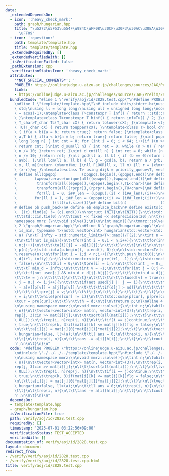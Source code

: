 ```yaml
---
data:
  _extendedDependsOn:
  - icon: ':heavy_check_mark:'
    path: graph/hungarian.hpp
    title: "\u5272\u5F53\u554F\u984C\uFF08\u30CF\u30F3\u30AC\u30EA\u30A2\u30F3\u6CD5\
      \uFF09"
  - icon: ':question:'
    path: template/template.hpp
    title: template/template.hpp
  _extendedRequiredBy: []
  _extendedVerifiedWith: []
  _isVerificationFailed: false
  _pathExtension: cpp
  _verificationStatusIcon: ':heavy_check_mark:'
  attributes:
    '*NOT_SPECIAL_COMMENTS*': ''
    PROBLEM: https://onlinejudge.u-aizu.ac.jp/challenges/sources/JAG/Prelim/2828
    links:
    - https://onlinejudge.u-aizu.ac.jp/challenges/sources/JAG/Prelim/2828
  bundledCode: "#line 1 \"verify/aoj/id/2828.test.cpp\"\n#define PROBLEM \"https://onlinejudge.u-aizu.ac.jp/challenges/sources/JAG/Prelim/2828\"\
    \n#line 1 \"template/template.hpp\"\n# include <bits/stdc++.h>\nusing namespace\
    \ std;\nusing ll = long long;\nusing ull = unsigned long long;\nconst double pi\
    \ = acos(-1);\ntemplate<class T>constexpr T inf() { return ::std::numeric_limits<T>::max();\
    \ }\ntemplate<class T>constexpr T hinf() { return inf<T>() / 2; }\ntemplate <typename\
    \ T_char>T_char TL(T_char cX) { return tolower(cX); }\ntemplate <typename T_char>T_char\
    \ TU(T_char cX) { return toupper(cX); }\ntemplate<class T> bool chmin(T& a,T b)\
    \ { if(a > b){a = b; return true;} return false; }\ntemplate<class T> bool chmax(T&\
    \ a,T b) { if(a < b){a = b; return true;} return false; }\nint popcnt(unsigned\
    \ long long n) { int cnt = 0; for (int i = 0; i < 64; i++)if ((n >> i) & 1)cnt++;\
    \ return cnt; }\nint d_sum(ll n) { int ret = 0; while (n > 0) { ret += n % 10;\
    \ n /= 10; }return ret; }\nint d_cnt(ll n) { int ret = 0; while (n > 0) { ret++;\
    \ n /= 10; }return ret; }\nll gcd(ll a, ll b) { if (b == 0)return a; return gcd(b,\
    \ a%b); };\nll lcm(ll a, ll b) { ll g = gcd(a, b); return a / g*b; };\nll MOD(ll\
    \ x, ll m){return (x%m+m)%m; }\nll FLOOR(ll x, ll m) {ll r = (x%m+m)%m; return\
    \ (x-r)/m; }\ntemplate<class T> using dijk = priority_queue<T, vector<T>, greater<T>>;\n\
    # define all(qpqpq)           (qpqpq).begin(),(qpqpq).end()\n# define UNIQUE(wpwpw)\
    \        (wpwpw).erase(unique(all((wpwpw))),(wpwpw).end())\n# define LOWER(epepe)\
    \         transform(all((epepe)),(epepe).begin(),TL<char>)\n# define UPPER(rprpr)\
    \         transform(all((rprpr)),(rprpr).begin(),TU<char>)\n# define rep(i,upupu)\
    \         for(ll i = 0, i##_len = (upupu);(i) < (i##_len);(i)++)\n# define reps(i,opopo)\
    \        for(ll i = 1, i##_len = (opopo);(i) <= (i##_len);(i)++)\n# define len(x)\
    \                ((ll)(x).size())\n# define bit(n)               (1LL << (n))\n\
    # define pb push_back\n# define eb emplace_back\n# define exists(c, e)       \
    \  ((c).find(e) != (c).end())\n\nstruct INIT{\n\tINIT(){\n\t\tstd::ios::sync_with_stdio(false);\n\
    \t\tstd::cin.tie(0);\n\t\tcout << fixed << setprecision(20);\n\t}\n}INIT;\n\n\
    namespace mmrz {\n\tvoid solve();\n}\n\nint main(){\n\tmmrz::solve();\n}\n#line\
    \ 2 \"graph/hungarian.hpp\"\n\n#line 6 \"graph/hungarian.hpp\"\n\ntemplate<bool\
    \ is_min, typename T>\nstd::vector<int> hungarian(std::vector<std::vector<T>>\
    \ a) {\n\tT infty = std::numeric_limits<T>::max()/T(2);\n\tint n = (int)a.size();\n\
    \t\n\tif(not is_min){\n\t\tfor(int i = 0;i < n;i++){\n\t\t\tfor(int j = 0; j <\
    \ n;j++){\n\t\t\t\ta[i][j] = -a[i][j];\n\t\t\t}\n\t\t}\n\t}\n\n\tstd::vector<int>\
    \ p(n);\n\tstd::iota(p.begin(), p.end(), 0);\n\n\tstd::vector<T> h = {0};\n\t\
    h.reserve(n);\n\tfor(int i = 1;i < n;i++){\n\t\th.push_back(0);\n\t\tstd::vector<T>\
    \ d(i+1, infty);\n\t\tstd::vector<int> pre(i+1, -1);\n\t\tstd::vector<bool> used(i+1,\
    \ false);\n\n\t\td[i] = 0;\n\t\tpre[i] = i;\n\n\t\tfor(int _ = 0;_ <= i;_++){\n\
    \t\t\tT min_d = infty;\n\t\t\tint v = -1;\n\t\t\tfor(int j = 0;j <= i;j++){\n\t\
    \t\t\tif(not used[j] && min_d > d[j]-h[j]){\n\t\t\t\t\tmin_d = d[j]-h[j];\n\t\t\
    \t\t\tv = j;\n\t\t\t\t}\n\t\t\t}\n\t\t\t\t\n\t\t\tused[v] = true;\n\n\t\t\tfor(int\
    \ j = 0;j <= i;j++){\n\t\t\t\tif(not used[j] || j == i){\n\t\t\t\t\tT nd = d[v]\
    \ - a[v][p[v]] + a[j][p[v]];\n\t\t\t\t\tif(d[j] > nd){\n\t\t\t\t\t\td[j] = nd;\n\
    \t\t\t\t\t\tpre[j] = v;\n\t\t\t\t\t}\n\t\t\t\t}\n\t\t\t}\n\t\t}\n\n\t\tint cur\
    \ = i;\n\t\twhile(pre[cur] != i){\n\t\t\tstd::swap(p[cur], p[pre[cur]]);\n\t\t\
    \tcur = pre[cur];\n\t\t}\n\t\th = d;\n\t}\n\treturn p;\n}\n#line 4 \"verify/aoj/id/2828.test.cpp\"\
    \n\nusing namespace mmrz;\n\nvoid mmrz::solve(){\n\tint n;\n\twhile(cin >> n &&\
    \ n){\n\t\tvector<vector<int>> mat(n, vector<int>(3));\n\t\trep(i, n){\n\t\t\t\
    rep(j, 3)cin >> mat[i][j];\n\t\t\tsort(all(mat[i]));\n\t\t}\n\t\tvector a(n, vector(n,\
    \ 0LL));\n\t\trep(i, n)rep(j, n){\n\t\t\tif(i == j)continue;\n\t\t\tbool flg =\
    \ true;\n\t\t\trep(k, 3)if(mat[i][k] <= mat[j][k])flg = false;\n\t\t\tif(not flg)continue;\n\
    \n\t\t\ta[i][j] = mat[j][0]*mat[j][1]*mat[j][2];\n\t\t}\n\n\t\tvector<int> h =\
    \ hungarian<false, ll>(a);\n\n\t\tll ans = 0;\n\t\trep(i, n){\n\t\t\tans += mat[i][0]*mat[i][1]*mat[i][2];\n\
    \t\t}\n\t\trep(i, n){\n\t\t\tans -= a[i][h[i]];\n\t\t}\n\n\t\tcout << ans << '\\\
    n';\n\n\t}\n}\n"
  code: "#define PROBLEM \"https://onlinejudge.u-aizu.ac.jp/challenges/sources/JAG/Prelim/2828\"\
    \n#include \"./../../../template/template.hpp\"\n#include \"./../../../graph/hungarian.hpp\"\
    \n\nusing namespace mmrz;\n\nvoid mmrz::solve(){\n\tint n;\n\twhile(cin >> n &&\
    \ n){\n\t\tvector<vector<int>> mat(n, vector<int>(3));\n\t\trep(i, n){\n\t\t\t\
    rep(j, 3)cin >> mat[i][j];\n\t\t\tsort(all(mat[i]));\n\t\t}\n\t\tvector a(n, vector(n,\
    \ 0LL));\n\t\trep(i, n)rep(j, n){\n\t\t\tif(i == j)continue;\n\t\t\tbool flg =\
    \ true;\n\t\t\trep(k, 3)if(mat[i][k] <= mat[j][k])flg = false;\n\t\t\tif(not flg)continue;\n\
    \n\t\t\ta[i][j] = mat[j][0]*mat[j][1]*mat[j][2];\n\t\t}\n\n\t\tvector<int> h =\
    \ hungarian<false, ll>(a);\n\n\t\tll ans = 0;\n\t\trep(i, n){\n\t\t\tans += mat[i][0]*mat[i][1]*mat[i][2];\n\
    \t\t}\n\t\trep(i, n){\n\t\t\tans -= a[i][h[i]];\n\t\t}\n\n\t\tcout << ans << '\\\
    n';\n\n\t}\n}\n"
  dependsOn:
  - template/template.hpp
  - graph/hungarian.hpp
  isVerificationFile: true
  path: verify/aoj/id/2828.test.cpp
  requiredBy: []
  timestamp: '2025-07-01 03:22:56+09:00'
  verificationStatus: TEST_ACCEPTED
  verifiedWith: []
documentation_of: verify/aoj/id/2828.test.cpp
layout: document
redirect_from:
- /verify/verify/aoj/id/2828.test.cpp
- /verify/verify/aoj/id/2828.test.cpp.html
title: verify/aoj/id/2828.test.cpp
---
```

